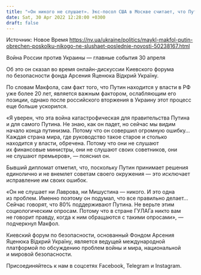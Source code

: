 ```yaml
---
title: "«Он никого не слушает». Экс-посол США в Москве считает, что Путин обречен"
date: Sat, 30 Apr 2022 12:28:00 +0300
draft: false
---
```

Источник: Новое Время https://nv.ua/ukraine/politics/maykl-makfol-putin-obrechen-poskolku-nikogo-ne-slushaet-poslednie-novosti-50238167.html


Война России против Украины — главные события 30 апреля

 Об это он сказал во время онлайн-дискуссии Киевского форума по безопасности фонда Арсения Яценюка Відкрий Україну.

По словам Макфола, сам факт того, что Путин находится у власти в РФ уже более 20 лет, является важным фактором, ослабляющим его позиции, однако после российского вторжения в Украину этот процесс еще больше ускорился.

«Я уверен, что эта война катастрофическая для правительства Путина и для самого Путина. Не знаю, как он падет, но сейчас мы видим начало конца путинизма. Потому что он совершил огромную ошибку… Каждая страна мира, где руководство такое старое и столько находится у власти, обречена. Потому что они не слушают их финансовые министры, они не слушают своих советников, они не слушают премьеров», — пояснил он.

Бывший дипломат отметил, что, поскольку Путин принимает решения единолично и не внемлет советам своего окружения — это исключает исправление им своих ошибок.

«Он не слушает ни Лаврова, ни Мишустина — никого. И это одна из проблем. Именно поэтому он подумал, что все правильно делает… Сейчас говорят, что 80% поддерживают Путина. Не верьте этим социологическим опросам. Потому что в стране ГУЛАГа никто вам не говорит правду, когда к ним обращаются с такими опросами», — подчеркнул Макфол.

Киевский форум по безопасности, основанный Фондом Арсения Яценюка Відкрий Україну, является ведущей международной платформой по обсуждению проблем войны и мира, национальной и мировой безопасности.

Присоединяйтесь к нам в соцсетях Facebook, Telegram и Instagram.

